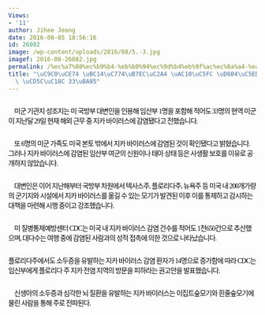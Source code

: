```yaml
---
Views:
- '11'
author: Jihee Jeong
date: 2016-08-05 18:56:16
id: 26082
image: /wp-content/uploads/2016/08/5.-3.jpg
imagef: 2016-08-26082.jpg
permalink: /%ec%a7%80%ec%b9%b4-%eb%b0%94%ec%9d%b4%eb%9f%ac%ec%8a%a4-%ea%b0%90%ec%97%bc-%ed%98%84%ec%97%ad-%eb%af%b8%ea%b5%b0-%ec%b5%9c%ec%86%8c-33%eb%aa%85/
title: "\uC9C0\uCE74 \uBC14\uC774\uB7EC\uC2A4 \uAC10\uC5FC \uD604\uC5ED \uBBF8\uAD70\
  \ \uCD5C\uC18C 33\uBA85"
---
```


<p style="text-indent: 9.0pt;margin: 19.5pt 0cm 19.5pt 0cm">
  <span style="font-family: '맑은 고딕';color: black;letter-spacing: -.75pt">미군 기관지 성조지는 미 국방부 대변인을 인용해 임산부<span lang="EN-US"> 1</span>명을 포함해 적어도<span lang="EN-US"> 33</span>명의 현역 미군이 지난달<span lang="EN-US"> 29</span>일 현재 해외 근무 중 지카 바이러스에 감염됐다고 전했습니다<span lang="EN-US">.</span></span>
</p>

<p style="text-indent: 9.0pt;margin: 19.5pt 0cm 19.5pt 0cm">
  <span style="font-family: '맑은 고딕';color: black;letter-spacing: -.75pt">또<span lang="EN-US"> 6</span>명의 미군 가족도 미국 본토 밖에서 지카 바이러스에 감염된 것이 확인됐다고 밝혔습니다<span lang="EN-US">. </span>그러나 지카 바이러스에 감염된 임산부 여군의 신원이나 태아 상태 등은 사생활 보호를 이유로 공개하지 않았습니다<span lang="EN-US">.</span></span>
</p>

<p style="text-indent: 9.0pt;margin: 19.5pt 0cm 19.5pt 0cm">
  <span style="font-family: '맑은 고딕';color: black;letter-spacing: -.75pt">대변인은 이어 지난해부터 국방부 차원에서 텍사스주<span lang="EN-US">, </span>플로리다주<span lang="EN-US">, </span>뉴욕주 등 미국 내<span lang="EN-US"> 200</span>개가량의 군기지와 시설에서 지카 바이러스를 옮길 수 있는 모기가 발견된 이후 이를 통제하고 감시하는 대책을 마련해 시행 중이고 강조했습니다<span lang="EN-US">.</span></span>
</p>

<p style="text-indent: 9.0pt;margin: 19.5pt 0cm 19.5pt 0cm">
  <span style="font-family: '맑은 고딕';color: black;letter-spacing: -.75pt">미 질병통제예방센터<span lang="EN-US"> CDC</span>는 미국 내 지카 바이러스 감염 건수를 적어도<span lang="EN-US"> 1</span>천<span lang="EN-US">650</span>건으로 추산했으며<span lang="EN-US">, </span>대다수는 여행 중에 감염된 사람과의 성적 접촉에 의한 것으로 나타났습니다<span lang="EN-US">.</span></span>
</p>

<p style="margin: 19.5pt 0cm 19.5pt 0cm">
  <span style="font-family: '맑은 고딕';color: black;letter-spacing: -.75pt">플로리다주에서도 소두증을 유발하는 지카 바이러스 감염 환자가<span lang="EN-US"> 14</span>명으로 증가함에 따라<span lang="EN-US"> CDC</span>는 임신부에게 플로리다 주 지카 전염 지역의 방문을 피하라는 권고안을 발표했습니다<span lang="EN-US">.</span></span>
</p>

<p style="text-indent: 9.0pt;margin: 19.5pt 0cm 19.5pt 0cm">
  <span style="font-family: '맑은 고딕';color: black;letter-spacing: -.75pt">신생아의 소두증과 심각한 뇌 질환을 유발하는 지카 바이러스는 이집트숲모기와 흰줄숲모기에 물린 사람을 통해 주로 전파된다<span lang="EN-US">.</span></span>
</p>